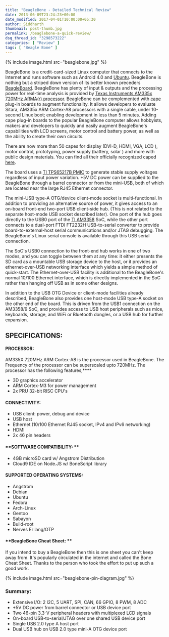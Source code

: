 ```yaml
---
title: "BeagleBone - Detailed Technical Review"
date: 2013-06-09T23:24:23+00:00
date_modified: 2017-04-01T10:00:00+05:30
author: Siddharth
thumbnail: post-thumb.jpg
permalink: /beaglebone-a-quick-review/
dsq_thread_id: "3298573222"
categories: [ "Review" ]
tags: [ "Beagle Bone" ]
---
```


{% include image.html src="beaglebone.jpg" %}

BeagleBone is a credit-card-sized Linux computer that connects to the Internet and runs software such as Android 4.0 and [Ubuntu](https://wiki.ubuntu.com/ARM). BeagleBone is nothing but a striped down version of its better known preceders [BeagleBoard](http://beagleboard.org/Products/BeagleBoard). BeagleBone has plenty of input & outputs and the processing power for real-time analysis is provided by [Texas Instruments AM335x 720MHz ARMA(r) processor](http://in.element14.com/texas-instruments). BeagleBone can be complemented with [cape](http://beagleboard.org/cape) plug-in boards to augment functionality. It allows developers to evaluate Sitara, AM335x ARM Cortex-A8 processors with a single cable, under 10-second Linux boot; enabling development in less than 5 minutes. Adding cape plug-in boards to the popular BeagleBone computer allows hobbyists, makers and developers to quickly and easily augment BeagleBone's capabilities with LCD screens, motor control and battery power, as well as the ability to create their own circuits.

There are now more than 50 capes for display (DVI-D, HDMI, VGA, LCD ), motor control, prototyping, power supply (battery, solar ) and more with public design materials. You can find all their officially recognized caped [here](http://circuitco.com/support/index.php?title=BeagleBone_Capes).

The board uses a [TI TPS65217B PMIC](http://www.ti.com/product/tps65217b) to generate stable supply voltages regardless of input power variation. +5V DC power can be supplied to the BeagleBone through a barrel connector or from the mini-USB, both of which are located near the large RJ45 Ethernet connector.

The mini-USB type-A OTG/device client-mode socket is multi-functional. In addition to providing an alternative source of power, it gives access to an on-board front-end two-port USB client-side hub. (This is not related to the separate host-mode USB socket described later). One port of the hub goes directly to the USB0 port of the [TI AM3358](http://www.ti.com/product/am3358) SoC, while the other port connects to a dual-port FTDI FT2232H USB-to-serial converter to provide board-to-external-host serial communications and/or JTAG debugging. The BeagleBone's Linux serial console is available through this USB serial connection.

The SoC's USB0 connection to the front-end hub works in one of two modes, and you can toggle between them at any time: it either presents the SD card as a mountable USB storage device to the host, or it provides an ethernet-over-USB networking interface which yields a simple method of quick-start. The Ethernet-over-USB facility is additional to the BeagleBone's normal 10/100 Ethernet interface, which is directly implemented in the SoC rather than hanging off USB as in some other designs.

In addition to the USB OTG Device or client-mode facilities already described, BeagleBone also provides one host-mode USB type-A socket on the other end of the board. This is driven from the USB1 connection on the AM3358/9 SoC, and provides access to USB host peripherals such as mice, keyboards, storage, and WiFi or Bluetooth dongles, or a USB hub for further expansion.

## **SPECIFICATIONS:**

#### **PROCESSOR:**

AM335X 720MHz ARM Cortex-A8 is the processor used in BeagleBone. The Frequency of the processor can be superscaled upto 720MHz. The processor has the following features,****

  * 3D graphics accelerator
  * ARM Cortex-M3 for power management
  * 2x PRU 32-bit RISC CPU's

#### **CONNECTIVITY:**

  * USB client: power, debug and device
  * USB host
  * Ethernet (10/100 Ethernet RJ45 socket, IPv4 and IPv6 networking)
  * HDMI
  * 2x 46 pin headers

#### **SOFTWARE COMPATIBILITY: **

  * 4GB microSD card w/ Angstrom Distribution
  * Cloud9 IDE on Node.JS w/ BoneScript library

#### **SUPPORTED OPERATING SYSTEMS:**

  * Angstrom
  * Debian
  * Ubuntu
  * Fedora
  * Arch-Linux
  * Gentoo
  * Sabayon
  * Build-root
  * Nerves Er lang/OTP

#### **BeagleBone Cheat Sheet: **

If you intend to buy a BeagleBone then this is one sheet you can't keep away from. It's popularly circulated in the internet and called the Bone Cheat Sheet. Thanks to the person who took the effort to put up such a good work.

{% include image.html src="beaglebone-pin-diagram.jpg" %}

### **Summary:**

  * Extensive I/O: 2 I2C, 5 UART, SPI, CAN, 66 GPIO, 8 PWM, 8 ADC
  * +5V DC power from barrel connector or USB device port
  * Two 46-pin 3.3-V peripheral headers with multiplexed LCD signals
  * On-board USB-to-serial/JTAG over one shared USB device port
  * Single USB 2.0 type A host port
  * Dual USB hub on USB 2.0 type mini-A OTG device port
